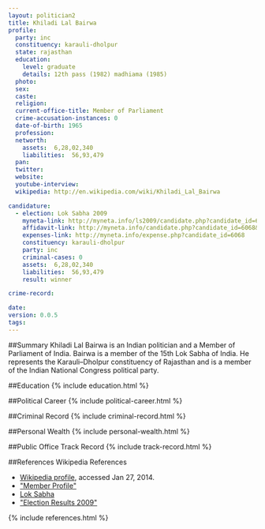 ```yaml
---
layout: politician2
title: Khiladi Lal Bairwa
profile: 
  party: inc
  constituency: karauli-dholpur
  state: rajasthan
  education: 
    level: graduate
    details: 12th pass (1982) madhiama (1985)
  photo: 
  sex: 
  caste: 
  religion: 
  current-office-title: Member of Parliament
  crime-accusation-instances: 0
  date-of-birth: 1965
  profession: 
  networth: 
    assets:  6,28,02,340
    liabilities:  56,93,479
  pan: 
  twitter: 
  website: 
  youtube-interview: 
  wikipedia: http://en.wikipedia.com/wiki/Khiladi_Lal_Bairwa

candidature: 
  - election: Lok Sabha 2009
    myneta-link: http://myneta.info/ls2009/candidate.php?candidate_id=6068
    affidavit-link: http://myneta.info/candidate.php?candidate_id=6068&scan=original
    expenses-link: http://myneta.info/expense.php?candidate_id=6068
    constituency: karauli-dholpur 
    party: inc
    criminal-cases: 0
    assets:  6,28,02,340
    liabilities:  56,93,479
    result: winner 

crime-record: 

date: 
version: 0.0.5
tags: 
---
```

##Summary
Khiladi Lal Bairwa is an Indian politician and a Member of Parliament of India. Bairwa is a member of the 15th Lok Sabha of India. He represents the Karauli–Dholpur constituency of Rajasthan and is a member of the Indian National Congress political party.




##Education
{% include education.html %}


##Political Career
{% include political-career.html %}


##Criminal Record
{% include criminal-record.html %}


##Personal Wealth
{% include personal-wealth.html %}


##Public Office Track Record
{% include track-record.html %}


##References
Wikipedia References
- [Wikipedia profile]({{page.profile.wikipedia}}), accessed Jan 27, 2014.
- ["Member Profile"][wiki1]
- [Lok Sabha][wiki2]
- ["Election Results 2009"][wiki3]

[wiki1]: http://164.100.47.132/LssNew/Members/Biography.aspx?mpsno=4405
[wiki2]: /wiki/Lok_Sabha
[wiki3]: http://eci.nic.in/eci_main/archiveofge2009/Stats/VOLI/25_ConstituencyWiseDetailedResult.pdf


{% include references.html %}